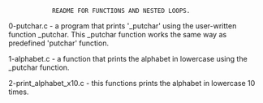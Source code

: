 				README FOR FUNCTIONS AND NESTED LOOPS.

0-putchar.c - a program that prints '\_putchar' using the user-written function \_putchar. This \_putchar function works the same way as predefined 'putchar' function.

1-alphabet.c - a function that prints the alphabet in lowercase using the \_putchar function.

2-print_alphabet_x10.c - this functions prints the alphabet in lowercase 10 times. 
